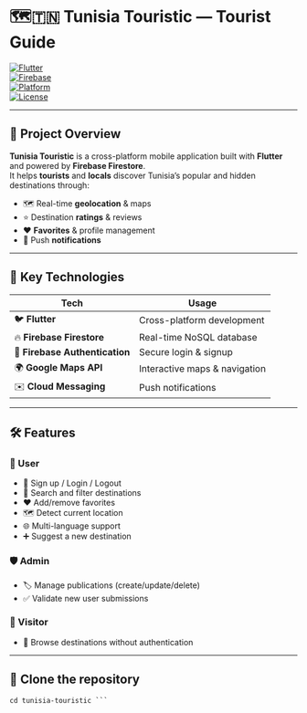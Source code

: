 # 🗺️🇹🇳 Tunisia Touristic — Tourist Guide  

[![Flutter](https://img.shields.io/badge/Flutter-Framework-blue?logo=flutter&logoColor=white)](https://flutter.dev/)  
[![Firebase](https://img.shields.io/badge/Firebase-Firestore-orange?logo=firebase&logoColor=white)](https://firebase.google.com/)  
[![Platform](https://img.shields.io/badge/Platform-Android%20%7C%20iOS-green?logo=android&logoColor=white)]()  
[![License](https://img.shields.io/badge/License-MIT-lightgrey)](LICENSE)

---

## 📱 Project Overview
**Tunisia Touristic** is a cross-platform mobile application built with **Flutter** and powered by **Firebase Firestore**.  
It helps **tourists** and **locals** discover Tunisia’s popular and hidden destinations through:
- 🗺️ Real-time **geolocation** & maps
- ⭐ Destination **ratings** & reviews
- ❤️ **Favorites** & profile management
- 📩 Push **notifications**

---

## 🔑 Key Technologies
| Tech | Usage |
|------|------|
| 🐦 **Flutter** | Cross-platform development |
| 🔥 **Firebase Firestore** | Real-time NoSQL database |
| 🔐 **Firebase Authentication** | Secure login & signup |
| 🌍 **Google Maps API** | Interactive maps & navigation |
| ✉️ **Cloud Messaging** | Push notifications |

---

## 🛠️ Features
### 👤 User
- 🔑 Sign up / Login / Logout
- 🔎 Search and filter destinations
- ❤️ Add/remove favorites
- 🗺️ Detect current location
- 🌐 Multi-language support
- ➕ Suggest a new destination

### 🛡️ Admin
- 🏷️ Manage publications (create/update/delete)
- ✅ Validate new user submissions

### 👥 Visitor
- 👀 Browse destinations without authentication

---

## 📂 Clone the repository

``` git clone https://github.com/your-username/tunisia-touristic.git
cd tunisia-touristic ```

